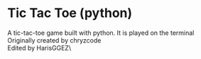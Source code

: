 # Tic Tac Toe (python)
A tic-tac-toe game built with python. It is played on the terminal\
Originally created by chryzcode\
Edited by HarisGGEZ\
